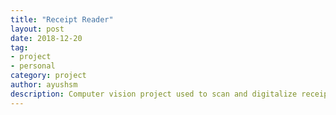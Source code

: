 ```yaml
---
title: "Receipt Reader"
layout: post
date: 2018-12-20
tag:
- project
- personal
category: project
author: ayushsm
description: Computer vision project used to scan and digitalize receipts.
---
```


